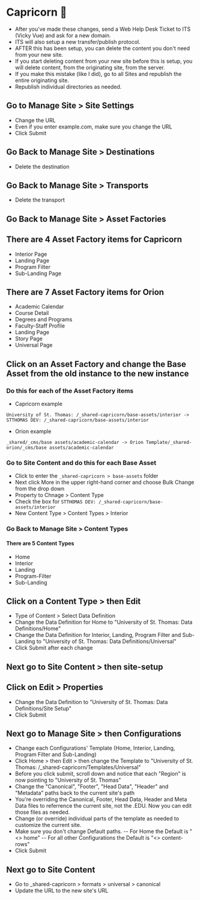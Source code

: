 # Capricorn :school_satchel:

-   After you've made these changes, send a Web Help Desk Ticket to ITS (Vicky Vue) and ask for a new domain.
-   ITS will also setup a new transfer/publish protocol.
-   AFTER this has been setup, you can delete the content you don't need from your new site.
-   If you start deleting content from your new site before this is setup, you will delete content, from the originating site, from the server.
-   If you make this mistake (like I did), go to all Sites and republish the entire originating site.
-   Republish individual directories as needed.

## Go to Manage Site > Site Settings

-   Change the URL
-   Even if you enter example.com, make sure you change the URL
-   Click Submit

## Go Back to Manage Site > Destinations

-   Delete the destination

## Go Back to Manage Site > Transports

-   Delete the transport

## Go Back to Manage Site > Asset Factories

## There are 4 Asset Factory items for Capricorn

-   Interior Page
-   Landing Page
-   Program Filter
-   Sub-Landing Page

## There are 7 Asset Factory items for Orion

-   Academic Calendar
-   Course Detail
-   Degrees and Programs
-   Faculty-Staff Profile
-   Landing Page
-   Story Page
-   Universal Page

## Click on an Asset Factory and change the Base Asset from the old instance to the new instance

### Do this for each of the Asset Factory items

-   Capricorn example

```
University of St. Thomas: /_shared-capricorn/base-assets/interior -> STTHOMAS DEV: /_shared-capricorn/base-assets/interior
```

-   Orion example

```
_shared/_cms/base assets/academic-calendar -> Orion Template/_shared-orion/_cms/base assets/academic-calendar
```

### Go to Site Content and do this for each Base Asset

-   Click to enter the `_shared-capricorn > base-assets` folder
-   Next click More in the upper right-hand corner and choose Bulk Change from the drop down
-   Property to Chnage > Content Type
-   Check the box for `STTHOMAS DEV: /_shared-capricorn/base-assets/interior`
-   New Content Type > Content Types > Interior

### Go Back to Manage Site > Content Types

#### There are 5 Content Types

-   Home
-   Interior
-   Landing
-   Program-Filter
-   Sub-Landing

## Click on a Content Type > then Edit

-   Type of Content > Select Data Definition
-   Change the Data Definition for Home to "University of St. Thomas: Data Definitions/Home"
-   Change the Data Definition for Interior, Landing, Program Filter and Sub-Landing to "University of St. Thomas: Data Definitions/Universal"
-   Click Submit after each change

## Next go to Site Content > then site-setup

## Click on Edit > Properties

-   Change the Data Definition to "University of St. Thomas: Data Definitions/Site Setup"
-   Click Submit

## Next go to Manage Site > then Configurations

-   Change each Configurations' Template (Home, Interior, Landing, Program Filter and Sub-Landing)
-   Click Home > then Edit > then change the Template to "University of St. Thomas: /\_shared-capricorn/Templates/Universal"
-   Before you click submit, scroll down and notice that each "Region" is now pointing to "University of St. Thomas"
-   Change the "Canonical", "Footer", "Head Data", "Header" and "Metadata" paths back to the current site's path
-   You're overriding the Canonical, Footer, Head Data, Header and Meta Data files to referrence the current site, not the .EDU. Now you can edit those files as needed.
-   Change (or override) individual parts of the template as needed to customize the current site.
-   Make sure you don't change Default paths.
    -- For Home the Default is "<> home"
    -- For all other Configurations the Default is "<> content-rows"
-   Click Submit

## Next go to Site Content

-   Go to \_shared-capricorn > formats > universal > canonical
-   Update the URL to the new site's URL
